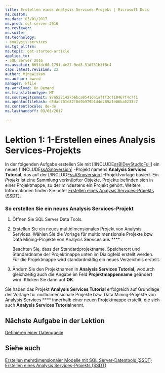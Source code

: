 ```yaml
---
title: Erstellen eines Analysis Services-Projekt | Microsoft Docs
ms.custom: 
ms.date: 03/01/2017
ms.prod: sql-server-2016
ms.reviewer: 
ms.suite: 
ms.technology:
- analysis-services
ms.tgt_pltfrm: 
ms.topic: get-started-article
applies_to:
- SQL Server 2016
ms.assetid: 065fdc60-1791-4e27-9ed5-51d751b3f8c4
caps.latest.revision: 22
author: Minewiskan
ms.author: owend
manager: kfile
ms.workload: On Demand
ms.translationtype: MT
ms.sourcegitcommit: 876522142756bca05416a1afff3cf10467f4c7f1
ms.openlocfilehash: d5dac701e82f8d9b979b1d4d289a1e06ba0233c7
ms.contentlocale: de-de
ms.lasthandoff: 09/01/2017

---
```

# <a name="lesson-1-1---creating-an-analysis-services-project"></a>Lektion 1: 1-Erstellen eines Analysis Services-Projekts
In der folgenden Aufgabe erstellen Sie mit [!INCLUDE[ssBIDevStudioFull](../includes/ssbidevstudiofull-md.md)] ein neues [!INCLUDE[ssASnoversion](../includes/ssasnoversion-md.md)] -Projekt namens **Analysis Services Tutorial**, das auf der [!INCLUDE[ssASnoversion](../includes/ssasnoversion-md.md)] -Projektvorlage basiert. Ein *Projekt* ist eine Sammlung verknüpfter Objekte. Projekte befinden sich in einer Projektmappe, zu der mindestens ein Projekt gehört. Weitere Informationen finden Sie unter [Erstellen eines Analysis Services-Projekts &#40;SSDT&#41;](../analysis-services/multidimensional-models/create-an-analysis-services-project-ssdt.md).  
  
### <a name="to-create-a-new-analysis-services-project"></a>So erstellen Sie ein neues Analysis Services-Projekt  
  
1.  Öffnen Sie SQL Server Data Tools.  
  
  
2.  Erstellen Sie ein neues multidimensionales Projekt von Analysis Services. Wählen Sie die Vorlage für multidimensionale Projekte bzw. Data Mining-Projekte von Analysis Services aus **** .  
  
    Beachten Sie, dass der Standardprojektname, Speicherort und Standardname der Projektmappe unten im Dialogfeld erstellt werden. Für die Projektmappe wird standardmäßig ein neues Verzeichnis erstellt.  
  
3.  Ändern Sie den Projektnamen in **Analysis Services Tutorial**, wodurch gleichzeitig auch die Angabe im Feld **Projektmappenname** geändert wird. Klicken Sie dann auf **OK**.  
  
Sie haben das Projekt **Analysis Services Tutorial** erfolgreich auf Grundlage der Vorlage für multidimensionale Projekte bzw. Data Mining-Projekte von Analysis Services **** innerhalb einer neuen Projektmappe erstellt, die sich auch **Analysis Services Tutorial**nennt.  
  
## <a name="next-task-in-lesson"></a>Nächste Aufgabe in der Lektion  
[Definieren einer Datenquelle](../analysis-services/lesson-1-2-defining-a-data-source.md)  
  
## <a name="see-also"></a>Siehe auch  
[Erstellen mehrdimensionaler Modelle mit SQL Server-Datentools &#40;SSDT&#41;](../analysis-services/multidimensional-models/creating-multidimensional-models-using-sql-server-data-tools-ssdt.md)  
[Erstellen eines Analysis Services-Projekts &#40;SSDT&#41;](../analysis-services/multidimensional-models/create-an-analysis-services-project-ssdt.md)  
  
  
  

